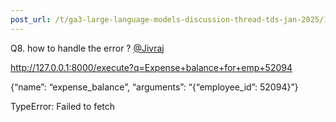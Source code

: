 ```yaml
---
post_url: /t/ga3-large-language-models-discussion-thread-tds-jan-2025/163247/24
---
```

Q8. how to handle the error ? [@Jivraj](/u/jivraj)

<http://127.0.0.1:8000/execute?q=Expense+balance+for+emp+52094>

{“name”: “expense\_balance”, “arguments”: “{“employee\_id”: 52094}”}

TypeError: Failed to fetch